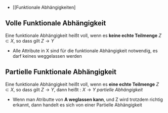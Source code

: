 - [[Funktionale Abhängigkeiten]
## Volle Funktionale Abhängigkeit 
Eine funktionale Abhängigkeit heißt voll, wenn es **keine echte Teilmenge** $Z \subset X$, so dass gilt $Z \to Y$
- Alle Attribute in X sind für die funktionale Abhängigkeit notwendig, es darf keines weggelassen werden


## Partielle Funktionale Abhängigkeit 
Eine funktionale Abhängigkeit heißt voll, wenn es **eine echte Teilmenge** $Z \subset X$, so dass gilt $Z \to Y$, dann heißt : $X \to Y$ *partielle Abhängigkeit* 
- Wenn man Atributte von **A weglassen kann**, und Z wird trotzdem richtig erkannt, dann handelt es sich von einer Partielle Abhängigkeit 